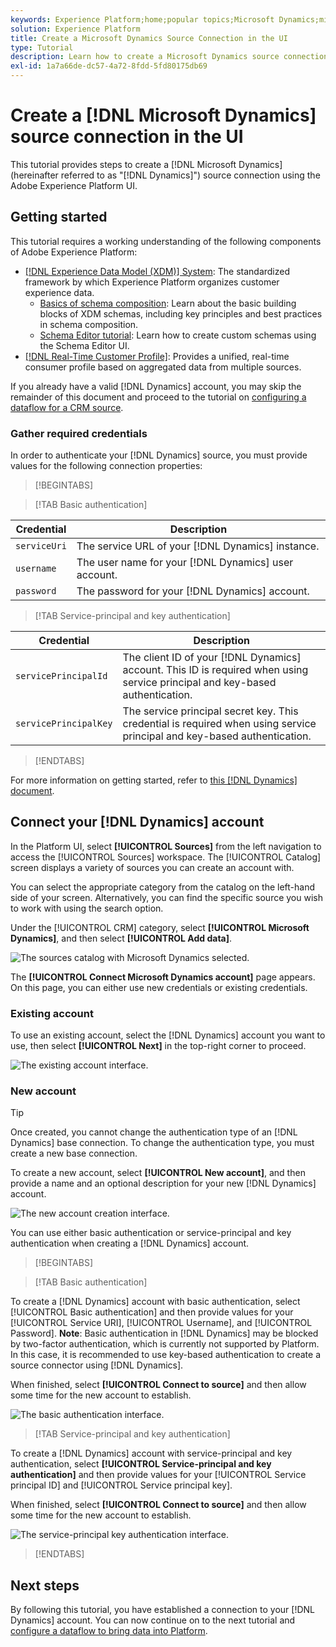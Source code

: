 ```yaml
---
keywords: Experience Platform;home;popular topics;Microsoft Dynamics;microsoft dynamics;Dynamics;dynamics
solution: Experience Platform
title: Create a Microsoft Dynamics Source Connection in the UI
type: Tutorial
description: Learn how to create a Microsoft Dynamics source connection using the Adobe Experience Platform UI.
exl-id: 1a7a66de-dc57-4a72-8fdd-5fd80175db69
---
```

# Create a [!DNL Microsoft Dynamics] source connection in the UI

This tutorial provides steps to create a [!DNL Microsoft Dynamics] (hereinafter referred to as "[!DNL Dynamics]") source connection using the Adobe Experience Platform UI.

## Getting started

This tutorial requires a working understanding of the following components of Adobe Experience Platform:

* [[!DNL Experience Data Model (XDM)] System](../../../../../xdm/home.md): The standardized framework by which Experience Platform organizes customer experience data.
  * [Basics of schema composition](../../../../../xdm/schema/composition.md): Learn about the basic building blocks of XDM schemas, including key principles and best practices in schema composition.
  * [Schema Editor tutorial](../../../../../xdm/tutorials/create-schema-ui.md): Learn how to create custom schemas using the Schema Editor UI.
* [[!DNL Real-Time Customer Profile]](../../../../../profile/home.md): Provides a unified, real-time consumer profile based on aggregated data from multiple sources.

If you already have a valid [!DNL Dynamics] account, you may skip the remainder of this document and proceed to the tutorial on [configuring a dataflow for a CRM source](../../dataflow/crm.md).

### Gather required credentials

In order to authenticate your [!DNL Dynamics] source, you must provide values for the following connection properties:

>[!BEGINTABS]

>[!TAB Basic authentication]

| Credential | Description |
| --- | --- |
| `serviceUri` | The service URL of your [!DNL Dynamics] instance. |
| `username` | The user name for your [!DNL Dynamics] user account. |
| `password` | The password for your [!DNL Dynamics] account. |

>[!TAB Service-principal and key authentication]

| Credential | Description |
| --- | --- |
| `servicePrincipalId` | The client ID of your [!DNL Dynamics] account. This ID is required when using service principal and key-based authentication. |
| `servicePrincipalKey` | The service principal secret key. This credential is required when using service principal and key-based authentication. |

>[!ENDTABS]

For more information on getting started, refer to [this [!DNL Dynamics] document](https://docs.microsoft.com/en-us/powerapps/developer/common-data-service/authenticate-oauth).

## Connect your [!DNL Dynamics] account

In the Platform UI, select **[!UICONTROL Sources]** from the left navigation to access the [!UICONTROL Sources] workspace. The [!UICONTROL Catalog] screen displays a variety of sources you can create an account with.

You can select the appropriate category from the catalog on the left-hand side of your screen. Alternatively, you can find the specific source you wish to work with using the search option.

Under the [!UICONTROL CRM] category, select **[!UICONTROL Microsoft Dynamics]**, and then select **[!UICONTROL Add data]**.

![The sources catalog with Microsoft Dynamics selected.](../../../../images/tutorials/create/ms-dynamics/catalog.png)

The **[!UICONTROL Connect Microsoft Dynamics account]** page appears. On this page, you can either use new credentials or existing credentials.

### Existing account

To use an existing account, select the [!DNL Dynamics] account you want to use, then select **[!UICONTROL Next]** in the top-right corner to proceed.

![The existing account interface.](../../../../images/tutorials/create/ms-dynamics/existing.png)

### New account

>[!TIP]
>
>Once created, you cannot change the authentication type of an [!DNL Dynamics] base connection. To change the authentication type, you must create a new base connection.

To create a new account, select **[!UICONTROL New account]**, and then provide a name and an optional description for your new [!DNL Dynamics] account.

![The new account creation interface.](../../../../images/tutorials/create/ms-dynamics/new.png)

You can use either basic authentication or service-principal and key authentication when creating a [!DNL Dynamics] account.

>[!BEGINTABS]

>[!TAB Basic authentication]

To create a [!DNL Dynamics] account with basic authentication, select [!UICONTROL Basic authentication] and then provide values for your [!UICONTROL Service URI], [!UICONTROL Username], and [!UICONTROL Password]. **Note**: Basic authentication in [!DNL Dynamics] may be blocked by two-factor authentication, which is currently not supported by Platform. In this case, it is recommended to use key-based authentication to create a source connector using [!DNL Dynamics].

When finished, select **[!UICONTROL Connect to source]** and then allow some time for the new account to establish.

![The basic authentication interface.](../../../../images/tutorials/create/ms-dynamics/basic-authentication.png)
 
>[!TAB Service-principal and key authentication]

To create a [!DNL Dynamics] account with service-principal and key authentication, select **[!UICONTROL Service-principal and key authentication]** and then provide values for your [!UICONTROL Service principal ID] and [!UICONTROL Service principal key].

When finished, select **[!UICONTROL Connect to source]** and then allow some time for the new account to establish.

![The service-principal key authentication interface.](../../../../images/tutorials/create/ms-dynamics/service-principal.png)

>[!ENDTABS]

## Next steps

By following this tutorial, you have established a connection to your [!DNL Dynamics] account. You can now continue on to the next tutorial and [configure a dataflow to bring data into Platform](../../dataflow/crm.md).
